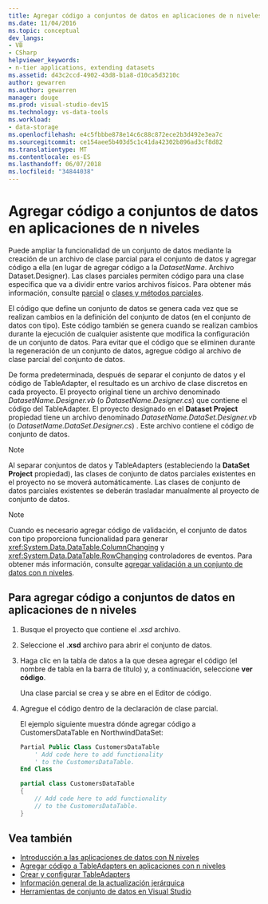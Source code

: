 ```yaml
---
title: Agregar código a conjuntos de datos en aplicaciones de n niveles
ms.date: 11/04/2016
ms.topic: conceptual
dev_langs:
- VB
- CSharp
helpviewer_keywords:
- n-tier applications, extending datasets
ms.assetid: d43c2ccd-4902-43d8-b1a8-d10ca5d3210c
author: gewarren
ms.author: gewarren
manager: douge
ms.prod: visual-studio-dev15
ms.technology: vs-data-tools
ms.workload:
- data-storage
ms.openlocfilehash: e4c5fbbbe878e14c6c88c872ece2b3d492e3ea7c
ms.sourcegitcommit: ce154aee5b403d5c1c41da42302b896ad3cf8d82
ms.translationtype: MT
ms.contentlocale: es-ES
ms.lasthandoff: 06/07/2018
ms.locfileid: "34844038"
---
```

# <a name="add-code-to-datasets-in-n-tier-applications"></a>Agregar código a conjuntos de datos en aplicaciones de n niveles
Puede ampliar la funcionalidad de un conjunto de datos mediante la creación de un archivo de clase parcial para el conjunto de datos y agregar código a ella (en lugar de agregar código a la *DatasetName*. Archivo Dataset.Designer). Las clases parciales permiten código para una clase específica que va a dividir entre varios archivos físicos. Para obtener más información, consulte [parcial](/dotnet/visual-basic/language-reference/modifiers/partial) o [clases y métodos parciales](/dotnet/csharp/programming-guide/classes-and-structs/partial-classes-and-methods).

El código que define un conjunto de datos se genera cada vez que se realizan cambios en la definición del conjunto de datos (en el conjunto de datos con tipo). Este código también se genera cuando se realizan cambios durante la ejecución de cualquier asistente que modifica la configuración de un conjunto de datos. Para evitar que el código que se eliminen durante la regeneración de un conjunto de datos, agregue código al archivo de clase parcial del conjunto de datos.

De forma predeterminada, después de separar el conjunto de datos y el código de TableAdapter, el resultado es un archivo de clase discretos en cada proyecto. El proyecto original tiene un archivo denominado *DatasetName.Designer.vb* (o *DatasetName.Designer.cs*) que contiene el código del TableAdapter. El proyecto designado en el **Dataset Project** propiedad tiene un archivo denominado *DatasetName.DataSet.Designer.vb* (o *DatasetName.DataSet.Designer.cs*) . Este archivo contiene el código de conjunto de datos.

> [!NOTE]
>  Al separar conjuntos de datos y TableAdapters (estableciendo la **DataSet Project** propiedad), las clases de conjunto de datos parciales existentes en el proyecto no se moverá automáticamente. Las clases de conjunto de datos parciales existentes se deberán trasladar manualmente al proyecto de conjunto de datos.

> [!NOTE]
>  Cuando es necesario agregar código de validación, el conjunto de datos con tipo proporciona funcionalidad para generar <xref:System.Data.DataTable.ColumnChanging> y <xref:System.Data.DataTable.RowChanging> controladores de eventos. Para obtener más información, consulte [agregar validación a un conjunto de datos con n niveles](../data-tools/add-validation-to-an-n-tier-dataset.md).

## <a name="to-add-code-to-datasets-in-n-tier-applications"></a>Para agregar código a conjuntos de datos en aplicaciones de n niveles

1.  Busque el proyecto que contiene el *.xsd* archivo.

2.  Seleccione el **.xsd** archivo para abrir el conjunto de datos.

3.  Haga clic en la tabla de datos a la que desea agregar el código (el nombre de tabla en la barra de título) y, a continuación, seleccione **ver código**.

     Una clase parcial se crea y se abre en el Editor de código.

4.  Agregue el código dentro de la declaración de clase parcial.

     El ejemplo siguiente muestra dónde agregar código a CustomersDataTable en NorthwindDataSet:

    ```vb
    Partial Public Class CustomersDataTable
        ' Add code here to add functionality
        ' to the CustomersDataTable.
    End Class
    ```
    ```csharp
    partial class CustomersDataTable
    {
        // Add code here to add functionality
        // to the CustomersDataTable.
    }
    ```

## <a name="see-also"></a>Vea también

- [Introducción a las aplicaciones de datos con N niveles](../data-tools/n-tier-data-applications-overview.md)
- [Agregar código a TableAdapters en aplicaciones con n niveles](../data-tools/add-code-to-tableadapters-in-n-tier-applications.md)
- [Crear y configurar TableAdapters](create-and-configure-tableadapters.md)
- [Información general de la actualización jerárquica](hierarchical-update.md)
- [Herramientas de conjunto de datos en Visual Studio](../data-tools/dataset-tools-in-visual-studio.md)